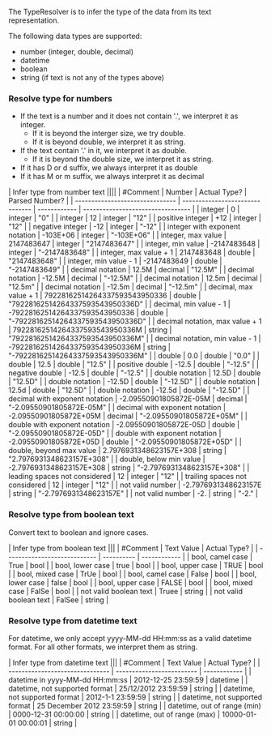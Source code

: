 ﻿The TypeResolver is to infer the type of the data from 
its text representation.  

The following data types are supported:
- number (integer, double, decimal)
- datetime
- boolean
- string (if text is not any of the types above)

### Resolve type for numbers
- If the text is a number and it does not contain '.', 
we interpret it as integer. 
    - If it is beyond the interger size, we 
try double. 
    - If it is beyond double, we interpret it as string. 
- If the text contain '.' in it, 
we interpret it as double. 
    - If it is beyond the double size, we 
interpret it as string. 
- If it has D or d suffix, we always interpret it as double
- If it has M or m suffix, we always interpret it as decimal

| Infer type from number text                                                                                       ||||
| #Comment                        | Number                          | Actual Type? | Parsed Number?                    |
| ------------------------------- | ------------------------------- | ------------ | --------------------------------- |
| integer                         | 0                               | integer      | "0"                               |
| integer                         | 12                              | integer      | "12"                              |
| positive integer                | +12                             | integer      | "12"                              |
| negative integer                | -12                             | integer      | "-12"                             |
| integer with exponent notation  | -103E+06                        | integer      | "-103E+06"                        |
| integer, max value              | 2147483647                      | integer      | "2147483647"                      |
| integer, min value              | -2147483648                     | integer      | "-2147483648"                     |
| integer, max value + 1          | 2147483648                      | double       | "2147483648"                      |
| integer, min value - 1          | -2147483649                     | double       | "-2147483649"                     |
| decimal notation                | 12.5M                           | decimal      | "12.5M"                           |
| decimal notation                | -12.5M                          | decimal      | "-12.5M"                          |
| decimal notation                | 12.5m                           | decimal      | "12.5m"                           |
| decimal notation                | -12.5m                          | decimal      | "-12.5m"                          |
| decimal, max value + 1          | 79228162514264337593543950336   | double       | "79228162514264337593543950336D"  |
| decimal, min value - 1          | -79228162514264337593543950336  | double       | "-79228162514264337593543950336D" |
| decimal notation, max value + 1 | 79228162514264337593543950336M  | string       | "79228162514264337593543950336M"  |
| decimal notation, min value - 1 | -79228162514264337593543950336M | string       | "-79228162514264337593543950336M" |
| double                          | 0.0                             | double       | "0.0"                             |
| double                          | 12.5                            | double       | "12.5"                            |
| positive double                 | -12.5                           | double       | "-12.5"                           |
| negative double                 | -12.5                           | double       | "-12.5"                           |
| double notation                 | 12.5D                           | double       | "12.5D"                           |
| double notation                 | -12.5D                          | double       | "-12.5D"                          |
| double notation                 | 12.5d                           | double       | "12.5D"                           |
| double notation                 | -12.5d                          | double       | "-12.5D"                          |
| decimal with exponent notation  | -2.09550901805872E-05M          | decimal      | "-2.09550901805872E-05M"          |
| decimal with exponent notation  | -2.09550901805872E+05M          | decimal      | "-2.09550901805872E+05M"          |
| double with exponent notation   | -2.09550901805872E-05D          | double       | "-2.09550901805872E-05D"          |
| double with exponent notation   | -2.09550901805872E+05D          | double       | "-2.09550901805872E+05D"          |
| double, beyond max value        | 2.7976931348623157E+308         | string       | "2.7976931348623157E+308"         |
| double, below min value         | -2.7976931348623157E+308        | string       | "-2.7976931348623157E+308"        |
| leading spaces not considered   | 12                              | integer      | "12"                              |
| trailing spaces not considered  | 12                              | integer      | "12"                              |
| not valid number                | -2.7976931348623157E            | string       | "-2.7976931348623157E"            |
| not valid number                | -2.                             | string       | "-2."                             |

### Resolve type from boolean text
Convert text to boolean and ignore cases.

| Infer type from boolean text                           |||
| #Comment                     | Text Value | Actual Type? |
| ---------------------------- | ---------- | ------------ |
| bool, camel case             | True       | bool         |
| bool, lower case             | true       | bool         |
| bool, upper case             | TRUE       | bool         |
| bool, mixed case             | TrUe       | bool         |
| bool, camel case             | False      | bool         |
| bool, lower case             | false      | bool         |
| bool, upper case             | FALSE      | bool         |
| bool, mixed case             | FalSe      | bool         |
| not valid boolean text       | Truee      | string       |
| not valid boolean text       | FalSee     | string       |

### Resolve type from datetime text
For datetime, we only accept yyyy-MM-dd HH:mm:ss as a valid datetime format.
For all other formats, we interpret them as string.

| Infer type from datetime text                                            |||
| #Comment                        | Text Value                | Actual Type? |
| ------------------------------- | ------------------------- | ------------ |
| datetime in yyyy-MM-dd HH:mm:ss | 2012-12-25 23:59:59       | datetime     |
| datetime, not supported format  | 25/12/2012 23:59:59       | string       |
| datetime, not supported format  | 2012-1-1 23:59:59         | string       |
| datetime, not supported format  | 25 December 2012 23:59:59 | string       |
| datetime, out of range (min)    | 0000-12-31 00:00:00       | string       |
| datetime, out of range (max)    | 10000-01-01 00:00:01      | string       |
